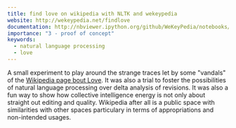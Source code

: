 ```yaml
---
title: find love on wikipedia with NLTK and wekeypedia
website: http://wekeypedia.net/findlove
documentation: http://nbviewer.ipython.org/github/WeKeyPedia/notebooks/blob/master/wisdom/find%20love%20with%20nltk.ipynb
importance: "3 - proof of concept"
keywords:
  - natural language processing
  - love
---
```


A small experiment to play around the strange traces let by some "vandals" of
the [Wikipedia page bout Love](http://en.wikipedia.org/wiki/Love). It was also
a trial to foster the possibilities of natural language processing over delta
analysis of revisions. It was also a fun way to show how collective intelligence
energy is not only about straight out editing and quality. Wikipedia after all
is a public space with similarities with other spaces particulary in terms of
appropriations and non-intended usages.
